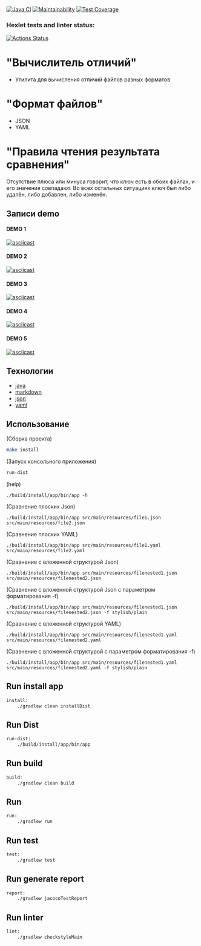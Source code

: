 [![Java CI](https://github.com/sshelyagovsky/java-project-71/actions/workflows/main.yaml/badge.svg)](https://github.com/sshelyagovsky/java-project-71/actions/workflows/main.yaml)
[![Maintainability](https://api.codeclimate.com/v1/badges/0adf60d17c5c6fe1bffb/maintainability)](https://codeclimate.com/github/sshelyagovsky/java-project-71/maintainability)
[![Test Coverage](https://api.codeclimate.com/v1/badges/0adf60d17c5c6fe1bffb/test_coverage)](https://codeclimate.com/github/sshelyagovsky/java-project-71/test_coverage)
### Hexlet tests and linter status:
[![Actions Status](https://github.com/sshelyagovsky/java-project-71/actions/workflows/hexlet-check.yml/badge.svg)](https://github.com/sshelyagovsky/java-project-71/actions)
# "Вычислитель отличий"
- Утилита для вычисления отличий файлов разных форматов

# "Формат файлов"
- JSON
- YAML

# "Правила чтения результата сравнения"
Отсутствие плюса или минуса говорит, что ключ есть в обоих файлах, и его значения совпадают. Во всех остальных ситуациях ключ был либо удалён, либо добавлен, либо изменён.

## Записи demo

#### DEMO 1

[![asciicast](https://asciinema.org/a/VbHV5kEV4T8JIYxVwhJFnyvq8.svg)](https://asciinema.org/a/VbHV5kEV4T8JIYxVwhJFnyvq8)

#### DEMO 2

[![asciicast](https://asciinema.org/a/hQiF2D5OpyDDmt1KHnVAJyMZQ.svg)](https://asciinema.org/a/hQiF2D5OpyDDmt1KHnVAJyMZQ)

#### DEMO 3

[![asciicast](https://asciinema.org/a/aFnK92E2t44qSuMgWlF0gfbMT.svg)](https://asciinema.org/a/aFnK92E2t44qSuMgWlF0gfbMT)

#### DEMO 4

[![asciicast](https://asciinema.org/a/ES4NgHuebpsWZDXQwn1gWxcXu.svg)](https://asciinema.org/a/ES4NgHuebpsWZDXQwn1gWxcXu)

#### DEMO 5

[![asciicast](https://asciinema.org/a/T4TnfWsrWIcWaGXOMxQ6cqKUq.svg)](https://asciinema.org/a/T4TnfWsrWIcWaGXOMxQ6cqKUq)

## Технологии
- [java](https://dev.java/learn/)
- [markdown](https://www.markdownguide.org/)
- [json](https://www.json.org/json-ru.html)
- [yaml](https://yaml.org/)

## Использование 
(Сборка проекта)
```bash
make install 
```

(Запуск консольного приложения)
```bash
run-dist 
```

(help)
```console
./build/install/app/bin/app -h
```

(Сравнение плоских Json)
```console
./build/install/app/bin/app src/main/resources/file1.json src/main/resources/file2.json
```

(Сравнение плоских YAML)
```console
./build/install/app/bin/app src/main/resources/file1.yaml src/main/resources/file2.yaml
```

(Сравнение c вложенной структурой Json)
```console
./build/install/app/bin/app src/main/resources/filenested1.json src/main/resources/filenested2.json
```

(Сравнение c вложенной структурой Json с параметром форматирования -f)
```console
./build/install/app/bin/app src/main/resources/filenested1.json src/main/resources/filenested2.json -f stylish/plain
```

(Сравнение c вложенной структурой YAML)
```console
./build/install/app/bin/app src/main/resources/filenested1.yaml src/main/resources/filenested2.yaml
```

(Сравнение c вложенной структурой с параметром форматирования -f)
```console
./build/install/app/bin/app src/main/resources/filenested1.yaml src/main/resources/filenested2.yaml -f stylish/plain
```

## Run install app

```bash
install:
	./gradlew clean installDist
```

## Run Dist

```bash
run-dist:
	./build/install/app/bin/app
```

## Run build

```bash
build:
	./gradlew clean build
```

## Run

```bash
run:
	./gradlew run
```

## Run test

```bash
test:
	./gradlew test
```

## Run generate report

```bash
report:
	./gradlew jacocoTestReport
```

## Run linter
```bash
lint:
	./gradlew checkstyleMain
```